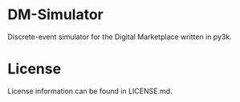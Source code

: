 DM-Simulator
============

Discrete-event simulator for the Digital Marketplace written in py3k.


License
=======
License information can be found in LICENSE.md.
